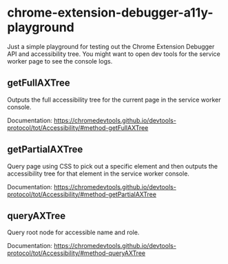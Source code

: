 # chrome-extension-debugger-a11y-playground

Just a simple playground for testing out the Chrome Extension Debugger API and accessibility tree.
You might want to open dev tools for the service worker page to see the console logs.

## getFullAXTree

Outputs the full accessibility tree for the current page in the service worker console.

Documentation: https://chromedevtools.github.io/devtools-protocol/tot/Accessibility/#method-getFullAXTree

## getPartialAXTree

Query page using CSS to pick out a specific element and then outputs the accessibility tree for that element in the service worker console.

Documentation: https://chromedevtools.github.io/devtools-protocol/tot/Accessibility/#method-getPartialAXTree

## queryAXTree

Query root node for accessible name and role.

Documentation: https://chromedevtools.github.io/devtools-protocol/tot/Accessibility/#method-queryAXTree
